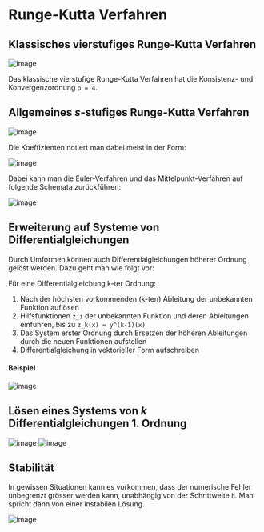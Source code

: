 # Runge-Kutta Verfahren

## Klassisches vierstufiges Runge-Kutta Verfahren

![image](https://user-images.githubusercontent.com/8350985/120799891-96e2f580-c53f-11eb-998b-eec063e3b69f.png)

Das klassische vierstufige Runge-Kutta Verfahren hat die Konsistenz- und Konvergenzordnung `p = 4`.

## Allgemeines *s*-stufiges Runge-Kutta Verfahren

![image](https://user-images.githubusercontent.com/8350985/120812311-2642d580-c54d-11eb-9ee7-60db9cd1cd24.png)

Die Koeffizienten notiert man dabei meist in der Form:

![image](https://user-images.githubusercontent.com/8350985/120812420-3f4b8680-c54d-11eb-8af8-596586c43efc.png)

Dabei kann man die Euler-Verfahren und das Mittelpunkt-Verfahren auf folgende Schemata zurückführen:

![image](https://user-images.githubusercontent.com/8350985/120813186-f516d500-c54d-11eb-9ada-d29950555dbb.png)

## Erweiterung auf Systeme von Differentialgleichungen

Durch Umformen können auch Differentialgleichungen höherer Ordnung gelöst werden. Dazu geht man wie folgt vor:

Für eine Differentialgleichung k-ter Ordnung:

1. Nach der höchsten vorkommenden (k-ten) Ableitung der unbekannten Funktion auflösen
2. Hilfsfunktionen `z_i` der unbekannten Funktion und deren Ableitungen einführen, bis zu `z_k(x) = y^(k-1)(x)`
3. Das System erster Ordnung durch Ersetzen der höheren Ableitungen durch die neuen Funktionen aufstellen
4. Differentialgleichung in vektorieller Form aufschreiben

#### Beispiel

![image](https://user-images.githubusercontent.com/8350985/120817617-24c7dc00-c552-11eb-81b3-71fefbb251a4.png)

## Lösen eines Systems von *k* Differentialgleichungen 1. Ordnung

![image](https://user-images.githubusercontent.com/8350985/120818013-82f4bf00-c552-11eb-9db5-e291e3a3e9db.png)
![image](https://user-images.githubusercontent.com/8350985/120818076-8f791780-c552-11eb-8f17-2b7ec346e6a6.png)

## Stabilität

In gewissen Situationen kann es vorkommen, dass der numerische Fehler unbegrenzt grösser werden kann,
unabhängig von der Schrittweite `h`. Man spricht dann von einer instabilen Lösung.

![image](https://user-images.githubusercontent.com/8350985/120906625-51b3e600-c65b-11eb-90d3-0f75e0f1bd50.png)

